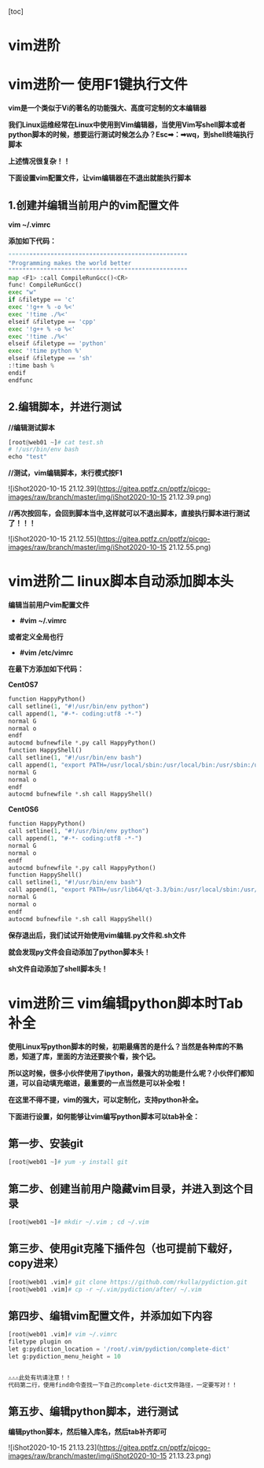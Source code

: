 [toc]



# vim进阶

# vim进阶一	使用F1键执行文件

**vim是一个类似于Vi的著名的功能强大、高度可定制的文本编辑器**

**我们Linux运维经常在Linux中使用到Vim编辑器，当使用Vim写shell脚本或者python脚本的时候，想要运行测试时候怎么办？Esc➡：➡wq，到shell终端执行脚本**

**上述情况很复杂！！**

**下面设置vim配置文件，让vim编辑器在不退出就能执行脚本**



## 1.创建并编辑当前用户的vim配置文件

**vim ~/.vimrc**

**添加如下代码：**

```python
"""""""""""""""""""""""""""""""""""""""""""""""""""
"Programming makes the world better
"""""""""""""""""""""""""""""""""""""""""""""""""""
map <F1> :call CompileRunGcc()<CR>
func! CompileRunGcc()
exec "w"
if &filetype == 'c'
exec '!g++ % -o %<'
exec '!time ./%<'
elseif &filetype == 'cpp'
exec '!g++ % -o %<'
exec '!time ./%<'
elseif &filetype == 'python'
exec '!time python %'
elseif &filetype == 'sh'
:!time bash %
endif
endfunc
```



## 2.编辑脚本，并进行测试

**//编辑测试脚本**

```python
[root@web01 ~]# cat test.sh 
# !/usr/bin/env bash
echo "test"
```



**//测试，vim编辑脚本，末行模式按F1**

![iShot2020-10-15 21.12.39](https://gitea.pptfz.cn/pptfz/picgo-images/raw/branch/master/img/iShot2020-10-15 21.12.39.png)

**//再次按回车，会回到脚本当中,这样就可以不退出脚本，直接执行脚本进行测试了！！！**

![iShot2020-10-15 21.12.55](https://gitea.pptfz.cn/pptfz/picgo-images/raw/branch/master/img/iShot2020-10-15 21.12.55.png)



# vim进阶二	linux脚本自动添加脚本头

**编辑当前用户vim配置文件**

- **\#vim ~/.vimrc**

**或者定义全局也行**

- **\#vim /etc/vimrc**

**在最下方添加如下代码：**

**CentOS7**

```python
function HappyPython()
call setline(1, "#!/usr/bin/env python")
call append(1, "#-*- coding:utf8 -*-")
normal G
normal o
endf
autocmd bufnewfile *.py call HappyPython()
function HappyShell()
call setline(1, "#!/usr/bin/env bash")
call append(1, "export PATH=/usr/local/sbin:/usr/local/bin:/usr/sbin:/usr/bin:/root/bin")
normal G
normal o
endf
autocmd bufnewfile *.sh call HappyShell()
```



**CentOS6**

```python
function HappyPython()
call setline(1, "#!/usr/bin/env python")
call append(1, "#-*- coding:utf8 -*-")
normal G
normal o
endf
autocmd bufnewfile *.py call HappyPython()
function HappyShell()
call setline(1, "#!/usr/bin/env bash")
call append(1, "export PATH=/usr/lib64/qt-3.3/bin:/usr/local/sbin:/usr/local/bin:/sbin:/bin:/usr/sbin:/usr/bin:/root/bin")
normal G
normal o
endf
autocmd bufnewfile *.sh call HappyShell()
```

**保存退出后，我们试试开始使用vim编辑.py文件和.sh文件**

**就会发现py文件会自动添加了python脚本头！**

**sh文件自动添加了shell脚本头！**





# vim进阶三	vim编辑python脚本时Tab补全

**使用Linux写python脚本的时候，初期最痛苦的是什么？当然是各种库的不熟悉，知道了库，里面的方法还要挨个看，挨个记。**

**所以这时候，很多小伙伴使用了ipython，最强大的功能是什么呢？小伙伴们都知道，可以自动填充缩进，最重要的一点当然是可以补全啦！**

**在这里不得不提，vim的强大，可以定制化，支持python补全。**

**下面进行设置，如何能够让vim编写python脚本可以tab补全：**



## 第一步、安装git

```python
[root@web01 ~]# yum -y install git
```



## 第二步、创建当前用户隐藏vim目录，并进入到这个目录

```python
[root@web01 ~]# mkdir ~/.vim ; cd ~/.vim
```



## 第三步、使用git克隆下插件包（也可提前下载好，copy进来）

```python
[root@web01 .vim]# git clone https://github.com/rkulla/pydiction.git
[root@web01 .vim]# cp -r ~/.vim/pydiction/after/ ~/.vim
```



## 第四步、编辑vim配置文件，并添加如下内容

```python
[root@web01 .vim]# vim ~/.vimrc
filetype plugin on
let g:pydiction_location = '/root/.vim/pydiction/complete-dict'
let g:pydiction_menu_height = 10


⚠️⚠️⚠️此处有坑请注意！！
代码第二行，使用find命令查找一下自己的complete-dict文件路径，一定要写对！！
```



## 第五步、编辑python脚本，进行测试

 **编辑python脚本，然后输入库名，然后tab补齐即可**

![iShot2020-10-15 21.13.23](https://gitea.pptfz.cn/pptfz/picgo-images/raw/branch/master/img/iShot2020-10-15 21.13.23.png)

 
